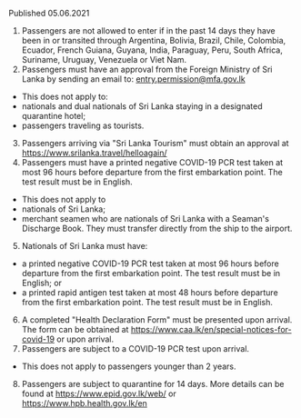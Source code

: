 Published 05.06.2021
1. Passengers are not allowed to enter if in the past 14 days they have been in or transited through Argentina, Bolivia, Brazil, Chile, Colombia, Ecuador, French Guiana, Guyana, India, Paraguay, Peru, South Africa, Suriname, Uruguay, Venezuela or Viet Nam.
2. Passengers must have an approval from the Foreign Ministry of Sri Lanka by sending an email to: <a href="mailto:entry.permission@mfa.gov.lk">entry.permission@mfa.gov.lk</a> 
- This does not apply to:
- nationals and dual nationals of Sri Lanka staying in a designated quarantine hotel;
- passengers traveling as tourists.
3. Passengers arriving via "Sri Lanka Tourism" must obtain an approval at <a href="https://www.srilanka.travel/helloagain/">https://www.srilanka.travel/helloagain/</a> 
4. Passengers must have a printed negative COVID-19 PCR test taken at most 96 hours before departure from the first embarkation point. The test result must be in English.
- This does not apply to
- nationals of Sri Lanka;
- merchant seamen who are nationals of Sri Lanka with a Seaman's Discharge Book. They must transfer directly from the ship to the airport.
5. Nationals of Sri Lanka must have:
- a printed negative COVID-19 PCR test taken at most 96 hours before departure from the first embarkation point. The test result must be in English; or
- a printed rapid antigen test taken at most 48 hours before departure from the first embarkation point. The test result must be in English.
6. A completed "Health Declaration Form" must be presented upon arrival. The form can be obtained at <a href="https://www.caa.lk/en/special-notices-for-covid-19">https://www.caa.lk/en/special-notices-for-covid-19</a> or upon arrival.
7. Passengers are subject to a COVID-19 PCR test upon arrival.
- This does not apply to passengers younger than 2 years.
8. Passengers are subject to quarantine for 14 days. More details can be found at <a href="https://www.epid.gov.lk/web/">https://www.epid.gov.lk/web/</a> or <a href="https://www.hpb.health.gov.lk/en">https://www.hpb.health.gov.lk/en</a> 


